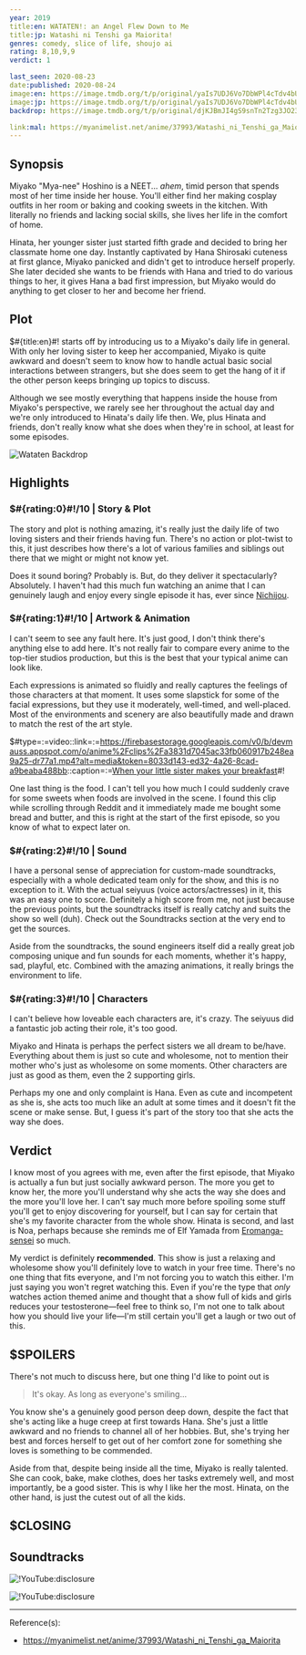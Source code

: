 ```yaml
---
year: 2019
title:en: WATATEN!: an Angel Flew Down to Me
title:jp: Watashi ni Tenshi ga Maiorita!
genres: comedy, slice of life, shoujo ai
rating: 8,10,9,9
verdict: 1

last_seen: 2020-08-23
date:published: 2020-08-24
image:en: https://image.tmdb.org/t/p/original/yaIs7UDJ6Vo7DbWPl4cTdv4bUw7.jpg
image:jp: https://image.tmdb.org/t/p/original/yaIs7UDJ6Vo7DbWPl4cTdv4bUw7.jpg
backdrop: https://image.tmdb.org/t/p/original/djKJBmJI4gS9snTn2Tzg3JO23YC.jpg

link:mal: https://myanimelist.net/anime/37993/Watashi_ni_Tenshi_ga_Maiorita
---
```


## Synopsis

Miyako "Mya-nee" Hoshino is a NEET... *ahem*, timid person that spends most of her time inside her house. You'll either find her making cosplay outfits in her room or baking and cooking sweets in the kitchen. With literally no friends and lacking social skills, she lives her life in the comfort of home.

Hinata, her younger sister just started fifth grade and decided to bring her classmate home one day. Instantly captivated by Hana Shirosaki cuteness at first glance, Miyako panicked and didn't get to introduce herself properly. She later decided she wants to be friends with Hana and tried to do various things to her, it gives Hana a bad first impression, but Miyako would do anything to get closer to her and become her friend.

## Plot

$#{title:en}#! starts off by introducing us to a Miyako's daily life in general. With only her loving sister to keep her accompanied, Miyako is quite awkward and doesn't seem to know how to handle actual basic social interactions between strangers, but she does seem to get the hang of it if the other person keeps bringing up topics to discuss.

Although we see mostly everything that happens inside the house from Miyako's perspective, we rarely see her throughout the actual day and we're only introduced to Hinata's daily life then. We, plus Hinata and friends, don't really know what she does when they're in school, at least for some episodes.

![Wataten Backdrop](https://image.tmdb.org/t/p/original/hlsdjfAgSpY4wAATOsYQXhUG9HJ.jpg)

## Highlights

### $#{rating:0}#!/10 | Story & Plot

The story and plot is nothing amazing, it's really just the daily life of two loving sisters and their friends having fun. There's no action or plot-twist to this, it just describes how there's a lot of various families and siblings out there that we might or might not know yet.

Does it sound boring? Probably is. But, do they deliver it spectacularly? Absolutely. I haven't had this much fun watching an anime that I can genuinely laugh and enjoy every single episode it has, ever since [Nichijou](reviews?query=nichijou).

### $#{rating:1}#!/10 | Artwork & Animation

I can't seem to see any fault here. It's just good, I don't think there's anything else to add here. It's not really fair to compare every anime to the top-tier studios production, but this is the best that your typical anime can look like.

Each expressions is animated so fluidly and really captures the feelings of those characters at that moment. It uses some slapstick for some of the facial expressions, but they use it moderately, well-timed, and well-placed. Most of the environments and scenery are also beautifully made and drawn to match the rest of the art style.

$#type=:=video::link=:=<https://firebasestorage.googleapis.com/v0/b/devmauss.appspot.com/o/anime%2Fclips%2Fa3831d7045ac33fb060917b248ea9a25-dr77a1.mp4?alt=media&token=8033d143-ed32-4a26-8cad-a9beaba488bb>::caption=:=<a href="https://www.reddit.com/r/anime/comments/hxzyyf/when_your_little_sister_makes_your_breakfast/">When your little sister makes your breakfast</a>#!

One last thing is the food. I can't tell you how much I could suddenly crave for some sweets when foods are involved in the scene. I found this clip while scrolling through Reddit and it immediately made me bought some bread and butter, and this is right at the start of the first episode, so you know of what to expect later on.

### $#{rating:2}#!/10 | Sound

I have a personal sense of appreciation for custom-made soundtracks, especially with a whole dedicated team only for the show, and this is no exception to it. With the actual seiyuus (voice actors/actresses) in it, this was an easy one to score. Definitely a high score from me, not just because the previous points, but the soundtracks itself is really catchy and suits the show so well (duh). Check out the Soundtracks section at the very end to get the sources.

Aside from the soundtracks, the sound engineers itself did a really great job composing unique and fun sounds for each moments, whether it's happy, sad, playful, etc. Combined with the amazing animations, it really brings the environment to life.

### $#{rating:3}#!/10 | Characters

I can't believe how loveable each characters are, it's crazy. The seiyuus did a fantastic job acting their role, it's too good.

Miyako and Hinata is perhaps the perfect sisters we all dream to be/have. Everything about them is just so cute and wholesome, not to mention their mother who's just as wholesome on some moments. Other characters are just as good as them, even the 2 supporting girls.

Perhaps my one and only complaint is Hana. Even as cute and incompetent as she is, she acts too much like an adult at some times and it doesn't fit the scene or make sense. But, I guess it's part of the story too that she acts the way she does.

## Verdict

I know most of you agrees with me, even after the first episode, that Miyako is actually a fun but just socially awkward person. The more you get to know her, the more you'll understand why she acts the way she does and the more you'll love her. I can't say much more before spoiling some stuff you'll get to enjoy discovering for yourself, but I can say for certain that she's my favorite character from the whole show. Hinata is second, and last is Noa, perhaps because she reminds me of Elf Yamada from [Eromanga-sensei](reviews?query=eromanga%20sensei) so much.

My verdict is definitely **recommended**. This show is just a relaxing and wholesome show you'll definitely love to watch in your free time. There's no one thing that fits everyone, and I'm not forcing you to watch this either. I'm just saying you won't regret watching this. Even if you're the type that *only* watches action themed anime and thought that a show full of kids and girls reduces your testosterone&mdash;feel free to think so, I'm not one to talk about how you should live your life&mdash;I'm still certain you'll get a laugh or two out of this.

## $SPOILERS

There's not much to discuss here, but one thing I'd like to point out is

> It's okay. As long as everyone's smiling...

You know she's a genuinely good person deep down, despite the fact that she's acting like a huge creep at first towards Hana. She's just a little awkward and no friends to channel all of her hobbies. But, she's trying her best and forces herself to get out of her comfort zone for something she loves is something to be commended.

Aside from that, despite being inside all the time, Miyako is really talented. She can cook, bake, make clothes, does her tasks extremely well, and most importantly, be a good sister. This is why I like her the most. Hinata, on the other hand, is just the cutest out of all the kids.

## $CLOSING

## Soundtracks

![!YouTube:disclosure](KE_eUJeyMzM "OP/ED - Kimama na Tenshitachi by Wataten☆Five [[Spotify](spotify:track:7GXPTAop1kVgWds4ZiAboh)]")

![!YouTube:disclosure](RQVUsWlq8yw "ED02 - Happy Happy Friends by Wataten☆Five [[Spotify](spotify:track:2dPU25vkiOuE6VpKpVnGWC)]")

***
Reference(s):

- <https://myanimelist.net/anime/37993/Watashi_ni_Tenshi_ga_Maiorita>
